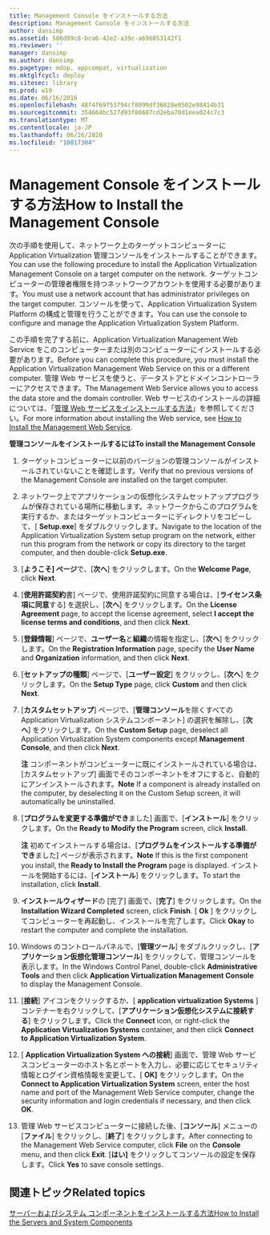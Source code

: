 ```yaml
---
title: Management Console をインストールする方法
description: Management Console をインストールする方法
author: dansimp
ms.assetid: 586d99c8-bca6-42e2-a39c-a696053142f1
ms.reviewer: ''
manager: dansimp
ms.author: dansimp
ms.pagetype: mdop, appcompat, virtualization
ms.mktglfcycl: deploy
ms.sitesec: library
ms.prod: w10
ms.date: 06/16/2016
ms.openlocfilehash: 48f4f69753794cf8099df36828e0502e98414b31
ms.sourcegitcommit: 354664bc527d93f80687cd2eba70d1eea024c7c3
ms.translationtype: MT
ms.contentlocale: ja-JP
ms.lasthandoff: 06/26/2020
ms.locfileid: "10817304"
---
```

# <span data-ttu-id="1ef28-103">Management Console をインストールする方法</span><span class="sxs-lookup"><span data-stu-id="1ef28-103">How to Install the Management Console</span></span>


<span data-ttu-id="1ef28-104">次の手順を使用して、ネットワーク上のターゲットコンピューターに Application Virtualization 管理コンソールをインストールすることができます。</span><span class="sxs-lookup"><span data-stu-id="1ef28-104">You can use the following procedure to install the Application Virtualization Management Console on a target computer on the network.</span></span> <span data-ttu-id="1ef28-105">ターゲットコンピューターの管理者権限を持つネットワークアカウントを使用する必要があります。</span><span class="sxs-lookup"><span data-stu-id="1ef28-105">You must use a network account that has administrator privileges on the target computer.</span></span> <span data-ttu-id="1ef28-106">コンソールを使って、Application Virtualization System Platform の構成と管理を行うことができます。</span><span class="sxs-lookup"><span data-stu-id="1ef28-106">You can use the console to configure and manage the Application Virtualization System Platform.</span></span>

<span data-ttu-id="1ef28-107">この手順を完了する前に、Application Virtualization Management Web Service をこのコンピューターまたは別のコンピューターにインストールする必要があります。</span><span class="sxs-lookup"><span data-stu-id="1ef28-107">Before you can complete this procedure, you must install the Application Virtualization Management Web Service on this or a different computer.</span></span> <span data-ttu-id="1ef28-108">管理 Web サービスを使うと、データストアとドメインコントローラーにアクセスできます。</span><span class="sxs-lookup"><span data-stu-id="1ef28-108">The Management Web Service allows you to access the data store and the domain controller.</span></span> <span data-ttu-id="1ef28-109">Web サービスのインストールの詳細については、「[管理 Web サービスをインストールする方法](how-to-install-the-management-web-service.md)」を参照してください。</span><span class="sxs-lookup"><span data-stu-id="1ef28-109">For more information about installing the Web service, see [How to Install the Management Web Service](how-to-install-the-management-web-service.md).</span></span>

**<span data-ttu-id="1ef28-110">管理コンソールをインストールするには</span><span class="sxs-lookup"><span data-stu-id="1ef28-110">To install the Management Console</span></span>**

1.  <span data-ttu-id="1ef28-111">ターゲットコンピューターに以前のバージョンの管理コンソールがインストールされていないことを確認します。</span><span class="sxs-lookup"><span data-stu-id="1ef28-111">Verify that no previous versions of the Management Console are installed on the target computer.</span></span>

2.  <span data-ttu-id="1ef28-112">ネットワーク上でアプリケーションの仮想化システムセットアッププログラムが保存されている場所に移動します。ネットワークからこのプログラムを実行するか、またはターゲットコンピューターにディレクトリをコピーして、[ **Setup.exe**] をダブルクリックします。</span><span class="sxs-lookup"><span data-stu-id="1ef28-112">Navigate to the location of the Application Virtualization System setup program on the network, either run this program from the network or copy its directory to the target computer, and then double-click **Setup.exe**.</span></span>

3.  <span data-ttu-id="1ef28-113">[**ようこそ] ページ**で、[**次へ**] をクリックします。</span><span class="sxs-lookup"><span data-stu-id="1ef28-113">On the **Welcome Page**, click **Next**.</span></span>

4.  <span data-ttu-id="1ef28-114">[**使用許諾契約**書] ページで、使用許諾契約に同意する場合は、[**ライセンス条項に同意**する] を選択し、[**次へ**] をクリックします。</span><span class="sxs-lookup"><span data-stu-id="1ef28-114">On the **License Agreement** page, to accept the license agreement, select **I accept the license terms and conditions**, and then click **Next**.</span></span>

5.  <span data-ttu-id="1ef28-115">[**登録情報**] ページで、**ユーザー名**と**組織**の情報を指定し、[**次へ**] をクリックします。</span><span class="sxs-lookup"><span data-stu-id="1ef28-115">On the **Registration Information** page, specify the **User Name** and **Organization** information, and then click **Next**.</span></span>

6.  <span data-ttu-id="1ef28-116">[**セットアップの種類**] ページで、[**ユーザー設定**] をクリックし、[**次へ**] をクリックします。</span><span class="sxs-lookup"><span data-stu-id="1ef28-116">On the **Setup Type** page, click **Custom** and then click **Next**.</span></span>

7.  <span data-ttu-id="1ef28-117">[**カスタムセットアップ**] ページで、[**管理コンソール**を除くすべての Application Virtualization システムコンポーネント] の選択を解除し、[**次へ**] をクリックします。</span><span class="sxs-lookup"><span data-stu-id="1ef28-117">On the **Custom Setup** page, deselect all Application Virtualization System components except **Management Console**, and then click **Next**.</span></span>

    <span data-ttu-id="1ef28-118">**注** コンポーネントがコンピューターに既にインストールされている場合は、[カスタムセットアップ] 画面でそのコンポーネントをオフにすると、自動的にアンインストールされます。</span><span class="sxs-lookup"><span data-stu-id="1ef28-118">**Note** If a component is already installed on the computer, by deselecting it on the Custom Setup screen, it will automatically be uninstalled.</span></span>

     

8.  <span data-ttu-id="1ef28-119">[**プログラムを変更する準備ができ**ました] 画面で、[**インストール**] をクリックします。</span><span class="sxs-lookup"><span data-stu-id="1ef28-119">On the **Ready to Modify the Program** screen, click **Install**.</span></span>

    <span data-ttu-id="1ef28-120">**注** 初めてインストールする場合は、[**プログラムをインストールする準備ができ**ました] ページが表示されます。</span><span class="sxs-lookup"><span data-stu-id="1ef28-120">**Note** If this is the first component you install, the **Ready to Install the Program** page is displayed.</span></span> <span data-ttu-id="1ef28-121">インストールを開始するには、[**インストール**] をクリックします。</span><span class="sxs-lookup"><span data-stu-id="1ef28-121">To start the installation, click **Install**.</span></span>

     

9.  <span data-ttu-id="1ef28-122">**インストールウィザード**の [完了] 画面で、[**完了**] をクリックします。</span><span class="sxs-lookup"><span data-stu-id="1ef28-122">On the **Installation Wizard Completed** screen, click **Finish**.</span></span> <span data-ttu-id="1ef28-123">[ **Ok** ] をクリックしてコンピューターを再起動し、インストールを完了します。</span><span class="sxs-lookup"><span data-stu-id="1ef28-123">Click **Okay** to restart the computer and complete the installation.</span></span>

10. <span data-ttu-id="1ef28-124">Windows のコントロールパネルで、[**管理ツール**] をダブルクリックし、[**アプリケーション仮想化管理コンソール**] をクリックして、管理コンソールを表示します。</span><span class="sxs-lookup"><span data-stu-id="1ef28-124">In the Windows Control Panel, double-click **Administrative Tools** and then click **Application Virtualization Management Console** to display the Management Console.</span></span>

11. <span data-ttu-id="1ef28-125">[**接続**] アイコンをクリックするか、[ **application virtualization Systems** ] コンテナーを右クリックして、[**アプリケーション仮想化システムに接続する**] をクリックします。</span><span class="sxs-lookup"><span data-stu-id="1ef28-125">Click the **Connect** icon, or right-click the **Application Virtualization Systems** container, and then click **Connect to Application Virtualization System**.</span></span>

12. <span data-ttu-id="1ef28-126">[ **Application Virtualization System への接続**] 画面で、管理 Web サービスコンピューターのホスト名とポートを入力し、必要に応じてセキュリティ情報とログイン資格情報を変更して、[ **OK]** をクリックします。</span><span class="sxs-lookup"><span data-stu-id="1ef28-126">On the **Connect to Application Virtualization System** screen, enter the host name and port of the Management Web Service computer, change the security information and login credentials if necessary, and then click **OK**.</span></span>

13. <span data-ttu-id="1ef28-127">管理 Web サービスコンピューターに接続した後、[**コンソール**] メニューの [**ファイル**] をクリックし、[**終了**] をクリックします。</span><span class="sxs-lookup"><span data-stu-id="1ef28-127">After connecting to the Management Web Service computer, click **File** on the **Console** menu, and then click **Exit**.</span></span> <span data-ttu-id="1ef28-128">[**はい]** をクリックしてコンソールの設定を保存します。</span><span class="sxs-lookup"><span data-stu-id="1ef28-128">Click **Yes** to save console settings.</span></span>

## <span data-ttu-id="1ef28-129">関連トピック</span><span class="sxs-lookup"><span data-stu-id="1ef28-129">Related topics</span></span>


[<span data-ttu-id="1ef28-130">サーバーおよびシステム コンポーネントをインストールする方法</span><span class="sxs-lookup"><span data-stu-id="1ef28-130">How to Install the Servers and System Components</span></span>](how-to-install-the-servers-and-system-components.md)

 

 





